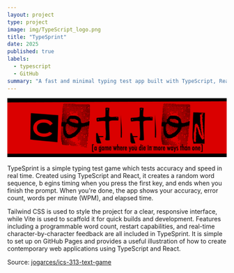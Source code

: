 ```yaml
---
layout: project
type: project
image: img/TypeScript_logo.png
title: "TypeSprint"
date: 2025
published: true
labels:
  - typescript
  - GitHub
summary: "A fast and minimal typing test app built with TypeScript, React, Vite, and Tailwind CSS that generates random words and records completion time, WPM, accuracy, and errors. *WORK IN PROGRESS*"
---
```


<img class="img-fluid" src="../img/cotton/cotton-header.png">

TypeSprint is a simple typing test game which tests accuracy and speed in real time. Created using TypeScript and React, it creates a random word sequence, b
egins timing when you press the first key, and ends when you finish the prompt. When you're done, the app shows your accuracy, error count, words per minute (WPM), and elapsed time.

Tailwind CSS is used to style the project for a clear, responsive interface, while Vite is used to scaffold it for quick builds and development. Features including a programmable word count, restart capabilities, and real-time character-by-character feedback are all included in TypeSprint. It is simple to set up on GitHub Pages and provides a useful illustration of how to create contemporary web applications using TypeScript and React.

Source: <a href="https://github.com/jogarces/ics-313-text-game"><i class="large github icon "></i>jogarces/ics-313-text-game</a>
